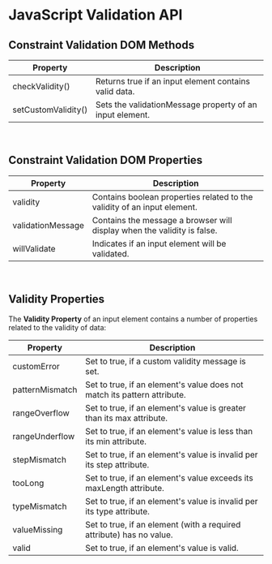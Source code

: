# JavaScript Validation API

## Constraint Validation DOM Methods

| Property | Description |
|----------|-------------|
| checkValidity() | Returns true if an input element contains valid data.
| setCustomValidity() | Sets the validationMessage property of an input element.

<br>

## Constraint Validation DOM Properties

| Property | Description |
|----------|-------------|
| validity | Contains boolean properties related to the validity of an input element.
| validationMessage | Contains the message a browser will display when the validity is false.
| willValidate | Indicates if an input element will be validated.

<br>

## Validity Properties

The **Validity Property** of an input element contains a number of properties related to the validity of data:

| Property | Description |
|----------|-------------|
| customError | Set to true, if a custom validity message is set.
| patternMismatch | Set to true, if an element's value does not match its pattern attribute.
| rangeOverflow | Set to true, if an element's value is greater than its max attribute.
| rangeUnderflow | Set to true, if an element's value is less than its min attribute.
| stepMismatch | Set to true, if an element's value is invalid per its step attribute.
| tooLong | Set to true, if an element's value exceeds its maxLength attribute.
| typeMismatch | Set to true, if an element's value is invalid per its type attribute.
| valueMissing | Set to true, if an element (with a required attribute) has no value.
| valid	| Set to true, if an element's value is valid.
